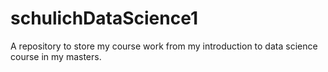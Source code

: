 # schulichDataScience1
A repository to store my course work from my introduction to data science course in my masters.

